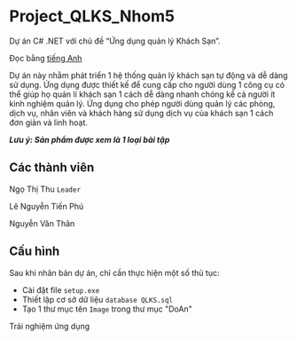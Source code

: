 # Project_QLKS_Nhom5

Dự án C# .NET với chủ đề “Ứng dụng quản lý Khách Sạn”.

Đọc bằng [tiếng Anh](README.md)

Dự án này nhằm phát triển 1 hệ thống quản lý khách sạn tự động và dễ dàng sử dụng. Ứng dụng được thiết kế để cung cấp cho người dùng 1 công cụ có thể giúp họ quản lí khách sạn 1 cách dễ dàng nhanh chóng kể cả người ít kinh nghiệm quản lý. Ứng dụng cho phép người dùng quản lý các phòng, dịch vụ, nhân viên và khách hàng sử dụng dịch vụ của khách sạn 1 cách đơn giản và linh hoạt.

**_Lưu ý: Sản phẩm được xem là 1 loại bài tập_**

## Các thành viên

Ngọ Thị Thu `Leader`

Lê Nguyễn Tiến Phú 

Nguyễn Văn Thân

## Cấu hình

Sau khi nhân bản dự án, chỉ cần thực hiện một số thủ tục:


* Cài đặt file `setup.exe`
* Thiết lập cơ sở dữ liệu `database QLKS.sql`
* Tạo 1 thư mục tên `Image` trong thư mục "DoAn"


Trải nghiệm ứng dụng

